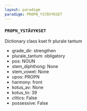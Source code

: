 ```yaml
---
layout: paradigm
paradigm: PROPN_YSTÄVYKSET
---
```

### ` PROPN_YSTÄVYKSET `

Dictionary class kset fr plurale tantum
* grade_dir: strengthen
* plurale_tantum: obligatory
* pos: NOUN
* stem_diphthong: None
* stem_vowel: None
* upos: PROPN
* harmony: front
* kotus_av: None
* kotus_tn: 39
* clitics: False
* possessive: False
